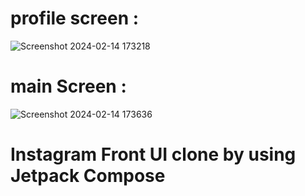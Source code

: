 # profile screen :
![Screenshot 2024-02-14 173218](https://github.com/Subhankar-39/InstaGramClone/assets/143151716/5948919c-aff2-4ae7-8c39-9f1dc6ff791d)
# main Screen :
![Screenshot 2024-02-14 173636](https://github.com/Subhankar-39/InstaGramClone/assets/143151716/9af0587c-662c-4de3-8497-5f4ec259b50a)

# Instagram Front UI clone by using Jetpack Compose
